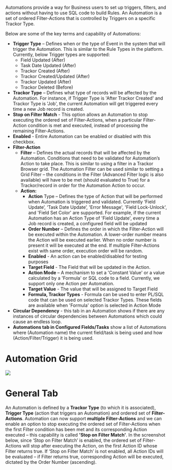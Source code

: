 Automations provide a way for Business users to set up triggers, filters, and actions without having to use SQL code to build Rules. An Automation is a set of ordered Filter-Actions that is controlled by Triggers on a specific Trackor Type.  

Below are some of the key terms and capability of Automations:

- **Trigger Type** – Defines when or the type of Event in the system that will trigger the Automation. This is similar to the Rule Types in the platform. Currently, below Trigger types are supported:
  - Field Updated (After)
  - Task Date Updated (After)
  - Trackor Created (After)
  - Trackor Created/Updated (After)
  - Trackor Updated (After)
  - Trackor Deleted (Before)
- **Trackor Type** – Defines what type of records will be affected by the Automation. For instance, if Trigger Type is 'After Trackor Created' and Trackor Type is 'Job', the current Automation will get triggered every time a new Job record is created.
- **Stop on Filter Match** - This option allows an Automation to stop executing the ordered set of Filter-Actions, when a particular Filter-Action condition is met and executed, instead of processing the remaining Filter-Actions.
- **Enabled** - Entire Automation can be enabled or disabled with this checkbox.
- **Filter-Action**
  - **Filter** – Defines the actual records that will be affected by the Automation. Conditions that need to be validated for Automation’s Action to take place. This is similar to using a filter in a Trackor Browser grid. The Automation Filter can be used similar to setting a Grid Filter – the conditions in the Filter (Advanced Filter logic is also available) will have to be met (should evaluated to True) for a Trackor/record in order for the Automation Action to occur.
  - **Action:**
    - **Action** Type – Defines the type of Action that will be performed when Automation is triggered and validated. Currently ‘Field Update’, ‘Task Date Update’, 'Error Message', 'Field Lock-Unlock', and 'Field Set Color' are supported. For example, if the current Automation has an Action Type of 'Field Update', every time a Job record is created, a configured field will be updated
    - **Order Number** – Defines the order in which the Filter-Action will be executed within the Automation. A lower-order number means the Action will be executed earlier. When no order number is present it will be executed at the end. If multiple Filter-Actions exist with same order, execution order will be random.
    - **Enabled** - An action can be enabled/disabled for testing purposes
    - **Target Field** - The Field that will be updated in the Action.
    - **Action Mode** – A mechanism to set a 'Constant Value' or a value calculated by a 'Formula' or SQL code to a field. Currently, we support only one Action per Automation.
    - **Target Value** - The value that will be assigned to Target Field
    - **Formula, Trackor Types** - Formula can be used to enter PL/SQL code that can be used on selected Trackor Types. These fields are available when 'Formula' option is selected in Action Mode
- **Circular Dependency** - this tab in an Automation shows if there are any instances of circular dependencies between Automations which could cause an endless loop.
- **Automations tab in Configured Fields/Tasks** show a list of Automations where (Automation name) the current field/task is being used and how (Action/Filter/Trigger) it is being used.

# Automation Grid ##

![](//port/image/automationGrid.png)

# General Tab #

An Automation is defined by a **Trackor Type** (to which it is associated), **Trigger Type** (action that triggers an Automation) and ordered set of **Filter-Actions**. Automation can now support **multiple Filter-Actions**  and we can enable an option to stop executing the ordered set of Filter-Actions when the first Filter condition has been met and its corresponding Action executed – this capability is called **'Stop on Filter Match'**.  In the screenshot below, since ‘Stop on Filter Match’ is enabled, the ordered set of Filter-Actions will stop after executing the Action, on the first Action ID whose Filter returns true. If ‘Stop on Filter Match’ is not enabled, all Action IDs will be evaluated – if Filter returns true, corresponding Action will be executed, dictated by the Order Number (ascending).
